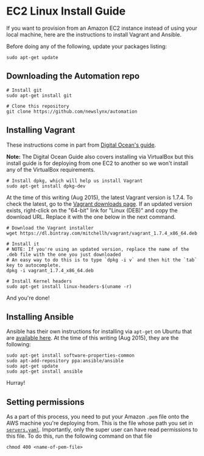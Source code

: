 EC2 Linux Install Guide
=======================

If you want to provision from an Amazon EC2 instance instead of using your local machine, here are the instructions to install Vagrant and Ansible.

Before doing any of the following, update your packages listing:

````shell
sudo apt-get update
````

## Downloading the Automation repo

````shell
# Install git
sudo apt-get install git

# Clone this repository
git clone https://github.com/newslynx/automation 
````

## Installing Vagrant

These instructions come in part from [Digital Ocean's guide](https://www.digitalocean.com/community/tutorials/how-to-install-vagrant-on-a-vps-running-ubuntu-12-04).

**Note:** The Digital Ocean Guide also covers installing via VirtualBox but this install guide is for deploying from one EC2 to another so we won't install any of the VirtualBox requirements.

````shell
# Install dpkg, which will help us install Vagrant
sudo apt-get install dpkg-dev
````

At the time of this writing (Aug 2015), the latest Vagrant version is 1.7.4. To check the latest, go to the [Vagrant downloads page](https://www.vagrantup.com/downloads.html). If an updated version exists, right-click on the "64-bit" link for "Linux (DEB)" and copy the download URL. Replace it with the one below in the next command.

````shell
# Download the Vagrant installer
wget https://dl.bintray.com/mitchellh/vagrant/vagrant_1.7.4_x86_64.deb

# Install it
# NOTE: If you're using an updated version, replace the name of the .deb file with the one you just downloaded
# An easy way to do this is to type `dpkg -i v` and then hit the `tab` key to autocomplete.
dpkg -i vagrant_1.7.4_x86_64.deb

# Install Kernel headers
sudo apt-get install linux-headers-$(uname -r)
````

And you're done!

## Installing Ansible

Ansible has their own instructions for installing via `apt-get` on Ubuntu that are [available here](http://docs.ansible.com/ansible/intro_installation.html#latest-releases-via-apt-ubuntu). At the time of this writing (Aug 2015), they are the following: 

````shell
sudo apt-get install software-properties-common
sudo apt-add-repository ppa:ansible/ansible
sudo apt-get update
sudo apt-get install ansible
````

Hurray!

## Setting permissions

As a part of this process, you need to put your Amazon `.pem` file onto the AWS machine you're deploying from. This is the file whose path you set in [`servers.yaml`](https://github.com/newslynx/automation/blob/master/secrets.yaml.sample#L4). Importantly, only the super user can have read permissions to this file. To do this, run the following command on that file

````
chmod 400 <name-of-pem-file>
````
